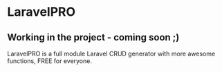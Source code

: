 # LaravelPRO
## Working in the project - coming soon ;)
LaravelPRO is a full module Laravel CRUD generator with more awesome functions, FREE for everyone.
